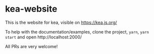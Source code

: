# kea-website

This is the website for kea, visible on https://kea.js.org/

To help with the documentation/examples, clone the project, `yarn`, `yarn start` and open http://localhost:2000/

All PRs are very welcome!
